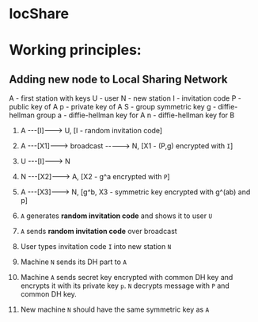 # locShare

# Working principles:

## Adding new node to Local Sharing Network

A - first station with keys
U - user
N - new station
I - invitation code
P - public key of A
p - private key of A
S - group symmetric key
g - diffie-hellman group
a - diffie-hellman key for A
n - diffie-hellman key for B

1. A ---[I]---> U,                      [I - random invitation code]
1. A ---[X1]---> broadcast -----> N,    [X1 - (P,g) encrypted with `I`]
2. U ---[I]---> N
3. N ---[X2]---> A,                     [X2 - g^a encrypted with `P`]
4. A ---[X3]---> N,                     [g^b, X3 - symmetric key encrypted with g^(ab) and p]

1. `A` generates **random invitation code** and shows it to user `U`
1. `A` sends **random invitation code** over broadcast
2. User types invitation code `I` into new station `N`
3. Machine `N` sends its DH part to `A`
4. Machine `A` sends secret key encrypted with common DH key and encrypts it with its private key `p`. `N` decrypts message with `P` and common DH key.
5. New machine `N` should have the same symmetric key as `A`

